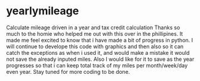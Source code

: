 # yearlymileage
Calculate mileage driven in a year and tax credit calculation
Thanks so much to the homie who helped me out with this over in the phillipines. It made me feel excited to know that i have made a bit of progress in python. 
I will continue to develope this code with graphics and then also so it can catch the exceptions as when i used it, and would make a mistake it would not save the already 
inputed miles. Also I would like for it to save as the year progresses so that i can keep total track of my miles per month/week/day even year. Stay tuned for 
more coding to be done.
